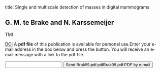 title: Single and multiscale detection of masses in digital mammograms

## G. M. te Brake and N. Karssemeijer
TMI

<a href="https://doi.org/10.1109/42.790462">DOI</a>
A <b>pdf file</b> of this publication is available for personal use.Enter your e-mail address in the box below and press the button. You will receive an e-mail message with a link to the pdf file.
<form action="sender.php">  <input type="text" name="email">  <input type="submit" value="Send Brak99.pdf:pdfBrak99.pdf:PDF by e-mail"></form>